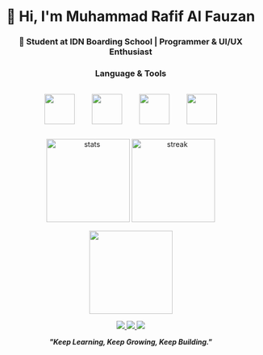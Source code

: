 <h1 align="center">👋 Hi, I'm <b>Muhammad Rafif Al Fauzan</b></h1>
<h3 align="center">🚀 Student at IDN Boarding School | Programmer & UI/UX Enthusiast</h3>

<h3 align="center">Language & Tools</h3>
<p align="center">
  <img src="https://skillicons.dev/icons?i=dart" height="60" style="margin: 15px;"/>
  <img src="https://skillicons.dev/icons?i=html" height="60" style="margin: 15px;"/>
  <img src="https://skillicons.dev/icons?i=css" height="60" style="margin: 15px;"/>
  <img src="https://skillicons.dev/icons?i=figma" height="60" style="margin: 15px;"/>
</p>

<p align="center">
  <img src="https://github-readme-stats.vercel.app/api?username=rafif-al&show_icons=true&theme=radical&hide_border=true" height="165" alt="stats"/>
  <img src="https://github-readme-streak-stats.herokuapp.com/?user=rafif-al&theme=radical&hide_border=true" height="165" alt="streak"/>
</p>

<p align="center">
  <img src="https://github-readme-stats.vercel.app/api/top-langs/?username=rafif-al&layout=compact&theme=radical&hide_border=true" height="165"/>
</p>

<p align="center">
  <a href="https://github.com/rafif-al" target="_blank">
    <img src="https://img.shields.io/badge/GitHub-181717?style=for-the-badge&logo=github&logoColor=white"/>
  </a>
  <a href="https://www.figma.com/" target="_blank">
    <img src="https://img.shields.io/badge/Figma-F24E1E?style=for-the-badge&logo=figma&logoColor=white"/>
  </a>
  <a href="https://www.linkedin.com/in/muhammad-rafif-al-fauzan" target="_blank">
    <img src="https://img.shields.io/badge/LinkedIn-0A66C2?style=for-the-badge&logo=linkedin&logoColor=white"/>
  </a>
</p>

<p align="center"><i><b>"Keep Learning, Keep Growing, Keep Building."</b></i></p>

